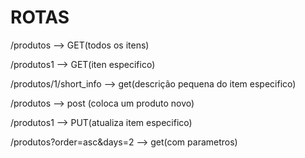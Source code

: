 # ROTAS

/produtos --> GET(todos os itens)

/produtos1 --> GET(iten especifico)

/produtos/1/short_info  --> get(descrição pequena do item especifico)

/produtos  --> post (coloca um produto novo)

/produtos1 --> PUT(atualiza item especifico)

/produtos?order=asc&days=2  --> get(com parametros)

